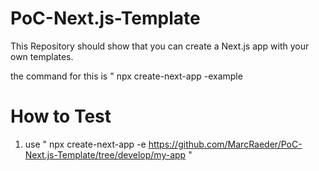 # PoC-Next.js-Template

This Repository should show that you can create a Next.js app with your own templates.

the command for this is " npx create-next-app -example <Link to your Template>

# How to Test

1. use " npx create-next-app -e https://github.com/MarcRaeder/PoC-Next.js-Template/tree/develop/my-app "
